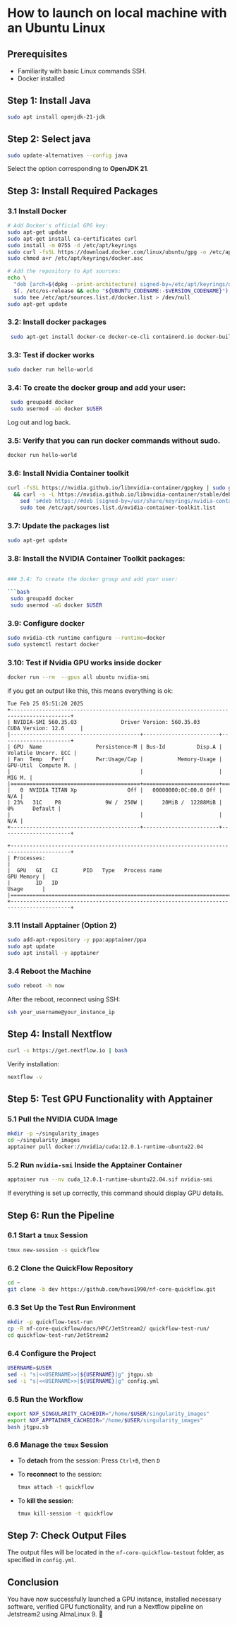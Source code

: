 # How to launch on local machine with an Ubuntu Linux

## Prerequisites


- Familiarity with basic Linux commands SSH.
- Docker installed


## Step 1: Install Java

```bash
sudo apt install openjdk-21-jdk
```


## Step 2: Select java

```bash
sudo update-alternatives --config java
```

Select the option corresponding to **OpenJDK 21**.


## Step 3: Install Required Packages

### 3.1 Install Docker

```bash
# Add Docker's official GPG key:
sudo apt-get update
sudo apt-get install ca-certificates curl
sudo install -m 0755 -d /etc/apt/keyrings
sudo curl -fsSL https://download.docker.com/linux/ubuntu/gpg -o /etc/apt/keyrings/docker.asc
sudo chmod a+r /etc/apt/keyrings/docker.asc

# Add the repository to Apt sources:
echo \
  "deb [arch=$(dpkg --print-architecture) signed-by=/etc/apt/keyrings/docker.asc] https://download.docker.com/linux/ubuntu \
  $(. /etc/os-release && echo "${UBUNTU_CODENAME:-$VERSION_CODENAME}") stable" | \
  sudo tee /etc/apt/sources.list.d/docker.list > /dev/null
sudo apt-get update
```

### 3.2: Install docker packages

```bash
 sudo apt-get install docker-ce docker-ce-cli containerd.io docker-buildx-plugin docker-compose-plugin
```

### 3.3: Test if docker works

```bash
sudo docker run hello-world

```

### 3.4: To create the docker group and add your user:

```bash
 sudo groupadd docker
 sudo usermod -aG docker $USER
```

Log out and log back.

### 3.5: Verify that you can run docker commands without sudo.

```bash
docker run hello-world
```

### 3.6: Install Nvidia Container toolkit

```bash
curl -fsSL https://nvidia.github.io/libnvidia-container/gpgkey | sudo gpg --dearmor -o /usr/share/keyrings/nvidia-container-toolkit-keyring.gpg \
  && curl -s -L https://nvidia.github.io/libnvidia-container/stable/deb/nvidia-container-toolkit.list | \
    sed 's#deb https://#deb [signed-by=/usr/share/keyrings/nvidia-container-toolkit-keyring.gpg] https://#g' | \
    sudo tee /etc/apt/sources.list.d/nvidia-container-toolkit.list
```

### 3.7: Update the packages list

```bash
sudo apt-get update
```


### 3.8: Install the NVIDIA Container Toolkit packages:

```bash

### 3.4: To create the docker group and add your user:

```bash
 sudo groupadd docker
 sudo usermod -aG docker $USER
```


### 3.9: Configure docker

```bash
sudo nvidia-ctk runtime configure --runtime=docker
sudo systemctl restart docker
```


### 3.10: Test if Nvidia GPU works inside docker

```bash
docker run --rm  --gpus all ubuntu nvidia-smi
```

if you get an output like this, this means everything is ok:


```
Tue Feb 25 05:51:20 2025
+-----------------------------------------------------------------------------------------+
| NVIDIA-SMI 560.35.03              Driver Version: 560.35.03      CUDA Version: 12.6     |
|-----------------------------------------+------------------------+----------------------+
| GPU  Name                 Persistence-M | Bus-Id          Disp.A | Volatile Uncorr. ECC |
| Fan  Temp   Perf          Pwr:Usage/Cap |           Memory-Usage | GPU-Util  Compute M. |
|                                         |                        |               MIG M. |
|=========================================+========================+======================|
|   0  NVIDIA TITAN Xp                Off |   00000000:0C:00.0 Off |                  N/A |
| 23%   31C    P8              9W /  250W |      20MiB /  12288MiB |      0%      Default |
|                                         |                        |                  N/A |
+-----------------------------------------+------------------------+----------------------+

+-----------------------------------------------------------------------------------------+
| Processes:                                                                              |
|  GPU   GI   CI        PID   Type   Process name                              GPU Memory |
|        ID   ID                                                               Usage      |
|=========================================================================================|
+-----------------------------------------------------------------------------------------+
```




### 3.11 Install Apptainer (Option 2)

```bash
sudo add-apt-repository -y ppa:apptainer/ppa
sudo apt update
sudo apt install -y apptainer

```





### 3.4 Reboot the Machine

```bash
sudo reboot -h now
```

After the reboot, reconnect using SSH:

```bash
ssh your_username@your_instance_ip
```

## Step 4: Install Nextflow

```bash
curl -s https://get.nextflow.io | bash
```

Verify installation:

```bash
nextflow -v
```

## Step 5: Test GPU Functionality with Apptainer

### 5.1 Pull the NVIDIA CUDA Image

```bash
mkdir -p ~/singularity_images
cd ~/singularity_images
apptainer pull docker://nvidia/cuda:12.0.1-runtime-ubuntu22.04
```

### 5.2 Run `nvidia-smi` Inside the Apptainer Container

```bash
apptainer run --nv cuda_12.0.1-runtime-ubuntu22.04.sif nvidia-smi
```

If everything is set up correctly, this command should display GPU details.

## Step 6: Run the Pipeline

### 6.1 Start a `tmux` Session

```bash
tmux new-session -s quickflow
```

### 6.2 Clone the QuickFlow Repository

```bash
cd ~
git clone -b dev https://github.com/hovo1990/nf-core-quickflow.git
```

### 6.3 Set Up the Test Run Environment

```bash
mkdir -p quickflow-test-run
cp -R nf-core-quickflow/docs/HPC/JetStream2/ quickflow-test-run/
cd quickflow-test-run/JetStream2
```

### 6.4 Configure the Project

```bash
USERNAME=$USER
sed -i "s|<<USERNAME>>|${USERNAME}|g" jtgpu.sb
sed -i "s|<<USERNAME>>|${USERNAME}|g" config.yml
```

### 6.5 Run the Workflow

```bash
export NXF_SINGULARITY_CACHEDIR="/home/$USER/singularity_images"
export NXF_APPTAINER_CACHEDIR="/home/$USER/singularity_images"
bash jtgpu.sb
```

### 6.6 Manage the `tmux` Session

- To **detach** from the session: Press `Ctrl+B`, then `D`
- To **reconnect** to the session:

  ```bash
  tmux attach -t quickflow
  ```

- To **kill the session**:

  ```bash
  tmux kill-session -t quickflow
  ```

## Step 7: Check Output Files

The output files will be located in the `nf-core-quickflow-testout` folder, as specified in `config.yml`.

## Conclusion

You have now successfully launched a GPU instance, installed necessary software, verified GPU functionality, and run a Nextflow pipeline on Jetstream2 using AlmaLinux 9. 🎉



